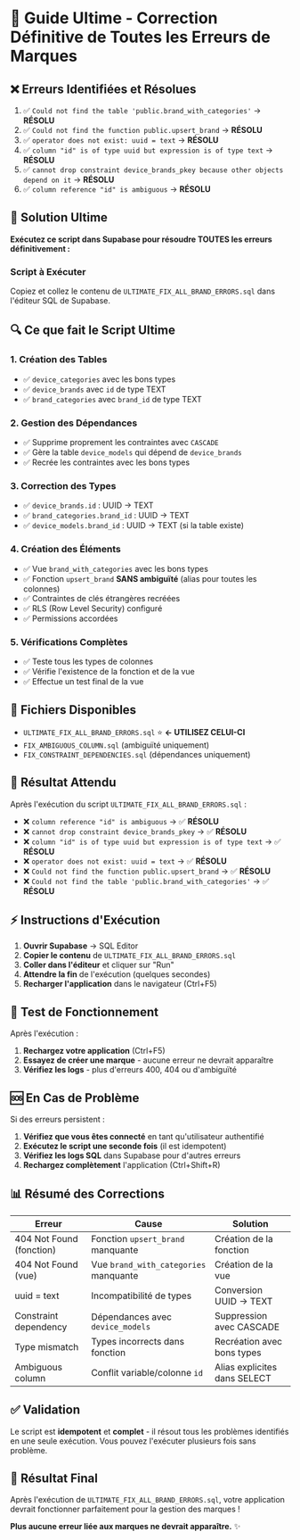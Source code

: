 # 🎯 Guide Ultime - Correction Définitive de Toutes les Erreurs de Marques

## ❌ Erreurs Identifiées et Résolues

1. ✅ `Could not find the table 'public.brand_with_categories'` → **RÉSOLU**
2. ✅ `Could not find the function public.upsert_brand` → **RÉSOLU** 
3. ✅ `operator does not exist: uuid = text` → **RÉSOLU**
4. ✅ `column "id" is of type uuid but expression is of type text` → **RÉSOLU**
5. ✅ `cannot drop constraint device_brands_pkey because other objects depend on it` → **RÉSOLU**
6. ✅ `column reference "id" is ambiguous` → **RÉSOLU**

## 🚀 Solution Ultime

**Exécutez ce script dans Supabase pour résoudre TOUTES les erreurs définitivement :**

### Script à Exécuter
Copiez et collez le contenu de `ULTIMATE_FIX_ALL_BRAND_ERRORS.sql` dans l'éditeur SQL de Supabase.

## 🔍 Ce que fait le Script Ultime

### 1. **Création des Tables**
- ✅ `device_categories` avec les bons types
- ✅ `device_brands` avec `id` de type TEXT
- ✅ `brand_categories` avec `brand_id` de type TEXT

### 2. **Gestion des Dépendances**
- ✅ Supprime proprement les contraintes avec `CASCADE`
- ✅ Gère la table `device_models` qui dépend de `device_brands`
- ✅ Recrée les contraintes avec les bons types

### 3. **Correction des Types**
- ✅ `device_brands.id` : UUID → TEXT
- ✅ `brand_categories.brand_id` : UUID → TEXT  
- ✅ `device_models.brand_id` : UUID → TEXT (si la table existe)

### 4. **Création des Éléments**
- ✅ Vue `brand_with_categories` avec les bons types
- ✅ Fonction `upsert_brand` **SANS ambiguïté** (alias pour toutes les colonnes)
- ✅ Contraintes de clés étrangères recréées
- ✅ RLS (Row Level Security) configuré
- ✅ Permissions accordées

### 5. **Vérifications Complètes**
- ✅ Teste tous les types de colonnes
- ✅ Vérifie l'existence de la fonction et de la vue
- ✅ Effectue un test final de la vue

## 📁 Fichiers Disponibles

- `ULTIMATE_FIX_ALL_BRAND_ERRORS.sql` ⭐ **← UTILISEZ CELUI-CI**
- `FIX_AMBIGUOUS_COLUMN.sql` (ambiguïté uniquement)
- `FIX_CONSTRAINT_DEPENDENCIES.sql` (dépendances uniquement)

## 🎯 Résultat Attendu

Après l'exécution du script `ULTIMATE_FIX_ALL_BRAND_ERRORS.sql` :

- ❌ `column reference "id" is ambiguous` → ✅ **RÉSOLU**
- ❌ `cannot drop constraint device_brands_pkey` → ✅ **RÉSOLU**
- ❌ `column "id" is of type uuid but expression is of type text` → ✅ **RÉSOLU**
- ❌ `operator does not exist: uuid = text` → ✅ **RÉSOLU**
- ❌ `Could not find the function public.upsert_brand` → ✅ **RÉSOLU**
- ❌ `Could not find the table 'public.brand_with_categories'` → ✅ **RÉSOLU**

## ⚡ Instructions d'Exécution

1. **Ouvrir Supabase** → SQL Editor
2. **Copier le contenu** de `ULTIMATE_FIX_ALL_BRAND_ERRORS.sql`
3. **Coller dans l'éditeur** et cliquer sur "Run"
4. **Attendre la fin** de l'exécution (quelques secondes)
5. **Recharger l'application** dans le navigateur (Ctrl+F5)

## 🔄 Test de Fonctionnement

Après l'exécution :
1. **Rechargez votre application** (Ctrl+F5)
2. **Essayez de créer une marque** - aucune erreur ne devrait apparaître
3. **Vérifiez les logs** - plus d'erreurs 400, 404 ou d'ambiguïté

## 🆘 En Cas de Problème

Si des erreurs persistent :

1. **Vérifiez que vous êtes connecté** en tant qu'utilisateur authentifié
2. **Exécutez le script une seconde fois** (il est idempotent)
3. **Vérifiez les logs SQL** dans Supabase pour d'autres erreurs
4. **Rechargez complètement** l'application (Ctrl+Shift+R)

## 📊 Résumé des Corrections

| Erreur | Cause | Solution |
|--------|-------|----------|
| 404 Not Found (fonction) | Fonction `upsert_brand` manquante | Création de la fonction |
| 404 Not Found (vue) | Vue `brand_with_categories` manquante | Création de la vue |
| uuid = text | Incompatibilité de types | Conversion UUID → TEXT |
| Constraint dependency | Dépendances avec `device_models` | Suppression avec CASCADE |
| Type mismatch | Types incorrects dans fonction | Recréation avec bons types |
| Ambiguous column | Conflit variable/colonne `id` | Alias explicites dans SELECT |

## ✅ Validation

Le script est **idempotent** et **complet** - il résout tous les problèmes identifiés en une seule exécution. Vous pouvez l'exécuter plusieurs fois sans problème.

## 🎉 Résultat Final

Après l'exécution de `ULTIMATE_FIX_ALL_BRAND_ERRORS.sql`, votre application devrait fonctionner parfaitement pour la gestion des marques !

**Plus aucune erreur liée aux marques ne devrait apparaître.** ✨

